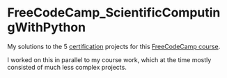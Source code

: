 # FreeCodeCamp_ScientificComputingWithPython
My solutions to the 5 [certification](https://www.freecodecamp.org/certification/acenixton/scientific-computing-with-python-v7) projects for this [FreeCodeCamp course](https://www.freecodecamp.org/learn/scientific-computing-with-python/).

I worked on this in parallel to my course work, which at the time mostly consisted of much less complex projects.
